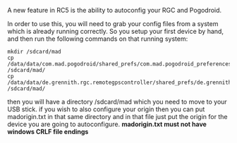 A new feature in RC5 is the ability to autoconfig your RGC and Pogodroid.

In order to use this, you will need to grab your config files from a system which is already running correctly. So you setup your first device by hand, and then run the following commands on that running system:
```
mkdir /sdcard/mad
cp /data/data/com.mad.pogodroid/shared_prefs/com.mad.pogodroid_preferences.xml /sdcard/mad/
cp /data/data/de.grennith.rgc.remotegpscontroller/shared_prefs/de.grennith.rgc.remotegpscontroller_preferences.xml /sdcard/mad/
```
then you will have a directory /sdcard/mad which you need to move to your USB stick.
if you wish to also configure your origin then you can put madorigin.txt in that same directory and in that file just put the origin for the device you are going to autoconfigure.
<b>madorigin.txt must not have windows CRLF file endings</b>
